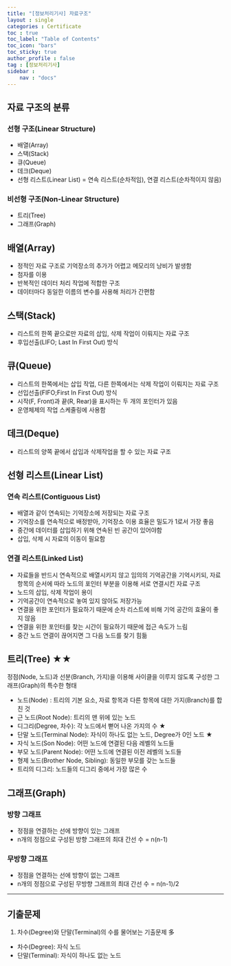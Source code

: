 ```yaml
---
title: "[정보처리기사] 자료구조"
layout : single
categories : Certificate
toc : true
toc_label: "Table of Contents"
toc_icon: "bars"
toc_sticky: true
author_profile : false
tag : [정보처리기사]
sidebar :
    nav : "docs"
---
```


## 자료 구조의 분류
### 선형 구조(Linear Structure)
- 배열(Array)
- 스택(Stack)
- 큐(Queue)
- 데크(Deque)
- 선형 리스트(Linear List) = 연속 리스트(순차적임), 연결 리스트(순차적이지 않음)

### 비선형 구조(Non-Linear Structure) 
- 트리(Tree)
- 그래프(Graph)

## 배열(Array)
- 정적인 자료 구조로 기억장소의 추가가 어렵고 메모리의 낭비가 발생함
- 첨자를 이용
- 반복적인 데이터 처리 작업에 적합한 구조
- 데이터마다 동일한 이름의 변수를 사용해 처리가 간편함

## 스택(Stack)
- 리스트의 한쪽 끝으로만 자료의 삽입, 삭제 작업이 이뤄지는 자료 구조
- 후입선출(LIFO; Last In First Out) 방식

## 큐(Queue)
- 리스트의 한쪽에서는 삽입 작업, 다른 한쪽에서는 삭제 작업이 이뤄지는 자료 구조
- 선입선출(FIFO;First In First Out) 방식
- 시작(F, Front)과 끝(R, Rear)을 표시하는 두 개의 포인터가 있음
- 운영체제의 작업 스케줄링에 사용함

## 데크(Deque)
- 리스트의 양쪽 끝에서 삽입과 삭제작업을 할 수 있는 자료 구조

## 선형 리스트(Linear List)
### 연속 리스트(Contiguous List)
- 배열과 같이 연속되는 기억장소에 저장되는 자료 구조
- 기억장소를 연속적으로 배정받아, 기억장소 이용 효율은 밀도가 1로서 가장 좋음
- 중간에 데이터를 삽입하기 위해 연속된 빈 공간이 있어야함
- 삽입, 삭제 시 자료의 이동이 필요함

### 연결 리스트(Linked List)
- 자료들을 반드시 연속적으로 배열시키지 않고 임의의 기억공간을 기억시키되, 자료 항목의 순서에 따라 노드의 포인터 부분을 이용해 서로 연결시킨 자료 구조
- 노드의 삽입, 삭제 작업이 용이
- 기억공간이 연속적으로 놓여 있지 않아도 저장가능
- 연결을 위한 포인터가 필요하기 때문에 순차 리스트에 비해 기억 공간의 효율이 좋지 않음
- 연결을 위한 포인터를 찾는 시간이 필요하기 때문에 접근 속도가 느림
- 중간 노드 연결이 끊어지면 그 다음 노드를 찾기 힘듦

## 트리(Tree) ★★
정점(Node, 노드)과 선분(Branch, 가지)을 이용해 사이클을 이루지 않도록 구성한 그래프(Graph)의 특수한 형태
- 노드(Node) : 트리의 기본 요소, 자료 항목과 다른 항목에 대한 가지(Branch)를 합친 것
- 근 노드(Root Node): 트리의 맨 위에 있는 노드
- 디그리(Degree, 차수): 각 노드에서 뻗어 나온 가지의 수 ★
- 단말 노드(Terminal Node): 자식이 하나도 없는 노드, Degree가 0인 노드 ★
- 자식 노드(Son Node): 어떤 노드에 연결된 다음 레벨의 노드들
- 부모 노드(Parent Node): 어떤 노드에 연결된 이전 레벨의 노드들
- 형제 노드(Brother Node, Sibling): 동일한 부모를 갖는 노드들
- 트리의 디그리: 노드들의 디그리 중에서 가장 많은 수

## 그래프(Graph)
### 방향 그래프
- 정점을 연결하는 선에 방향이 있는 그래프
- n개의 정점으로 구성된 방향 그래프의 최대 간선 수 = n(n-1)

### 무방향 그래프
- 정점을 연결하는 선에 방향이 없는 그래프
- n개의 정점으로 구성된 무방향 그래프의 최대 간선 수 = n(n-1)/2

---

## 기출문제
1. 차수(Degree)와 단말(Terminal)의 수를 물어보는 기출문제 多
- 차수(Degree): 자식 노드
- 단말(Terminal): 자식이 하나도 없는 노드